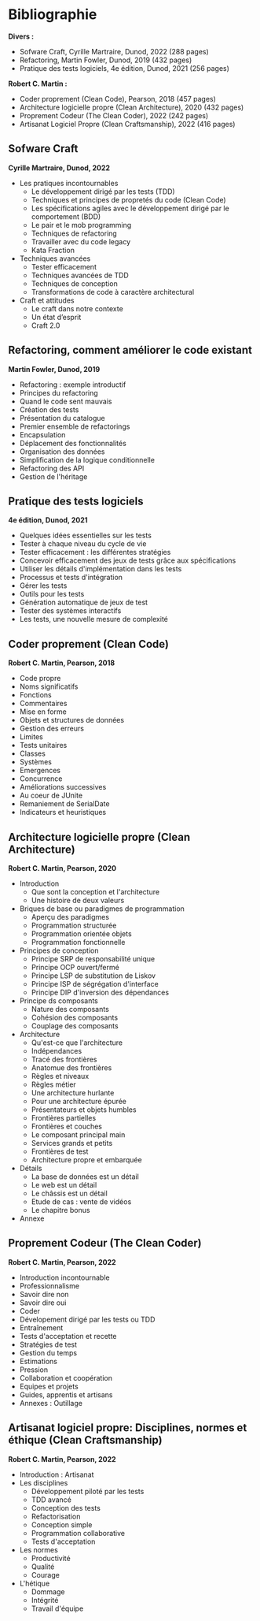 # Bibliographie

**Divers :**
- Sofware Craft, Cyrille Martraire, Dunod, 2022 (288 pages)
- Refactoring, Martin Fowler, Dunod, 2019 (432 pages)
- Pratique des tests logiciels, 4e édition, Dunod, 2021 (256 pages)

**Robert C. Martin :**
- Coder proprement (Clean Code), Pearson, 2018 (457 pages)
- Architecture logicielle propre (Clean Architecture), 2020 (432 pages)
- Proprement Codeur (The Clean Coder), 2022 (242 pages)
- Artisanat Logiciel Propre (Clean Craftsmanship), 2022 (416 pages)



## Sofware Craft
**Cyrille Martraire, Dunod, 2022**

-  Les pratiques incontournables
    - Le développement dirigé par les tests (TDD)
    - Techniques et principes de propretés du code (Clean Code)
    - Les spécifications agiles avec le développement dirigé par le comportement (BDD)
    - Le pair et le mob programming
    - Techniques de refactoring
    - Travailler avec du code legacy
    - Kata Fraction
- Techniques avancées
    - Tester efficacement
    - Techniques avancées de TDD
    - Techniques de conception
    - Transformations de code à caractère architectural
- Craft et attitudes
    - Le craft dans notre contexte
    - Un état d’esprit
    - Craft 2.0


## Refactoring, comment améliorer le code existant
**Martin Fowler, Dunod, 2019**

- Refactoring : exemple introductif
- Principes du refactoring
- Quand le code sent mauvais
- Création des tests
- Présentation du catalogue
- Premier ensemble de refactorings
- Encapsulation
- Déplacement des fonctionnalités
- Organisation des données
- Simplification de la logique conditionnelle
- Refactoring des API
- Gestion de l'héritage


## Pratique des tests logiciels
**4e édition, Dunod, 2021**

- Quelques idées essentielles sur les tests
- Tester à chaque niveau du cycle de vie
- Tester efficacement : les différentes stratégies
- Concevoir efficacement des jeux de tests grâce aux spécifications
- Utiliser les détails d'implémentation dans les tests
- Processus et tests d'intégration
- Gérer les tests
- Outils pour les tests
- Génération automatique de jeux de test
- Tester des systèmes interactifs
- Les tests, une nouvelle mesure de complexité


## Coder proprement (Clean Code)
**Robert C. Martin, Pearson, 2018**

- Code propre
- Noms significatifs
- Fonctions
- Commentaires
- Mise en forme
- Objets et structures de données
- Gestion des erreurs
- Limites
- Tests unitaires
- Classes
- Systèmes
- Emergences
- Concurrence
- Améliorations successives
- Au coeur de JUnite
- Remaniement de SerialDate
- Indicateurs et heuristiques


##  Architecture logicielle propre (Clean Architecture)
**Robert C. Martin, Pearson, 2020**

- Introduction
    - Que sont la conception et l'architecture
    - Une histoire de deux valeurs
- Briques de base ou paradigmes de programmation
    - Aperçu des paradigmes
    - Programmation structurée
    - Programmation orientée objets
    - Programmation fonctionnelle
- Principes de conception
    - Principe SRP de responsabilité unique
    - Principe OCP ouvert/fermé
    - Principe LSP de substitution de Liskov
    - Principe ISP de ségrégation d'interface
    - Principe DIP d'inversion des dépendances
- Principe ds composants
    - Nature des composants
    - Cohésion des composants
    - Couplage des composants
- Architecture
    - Qu'est-ce que l'architecture
    - Indépendances
    - Tracé des frontières
    - Anatomue des frontières
    - Règles et niveaux
    - Règles métier
    - Une architecture hurlante
    - Pour une architecture épurée
    - Présentateurs et objets humbles
    - Frontières partielles
    - Frontières et couches
    - Le composant principal main
    - Services grands et petits
    - Frontières de test
    - Architecture propre et embarquée
- Détails
    - La base de données est un détail
    - Le web est un détail
    - Le châssis est un détail
    - Etude de cas : vente de vidéos
    - Le chapitre bonus
- Annexe


## Proprement Codeur (The Clean Coder)
**Robert C. Martin, Pearson, 2022**

- Introduction incontournable
- Professionnalisme
- Savoir dire non
- Savoir dire oui
- Coder
- Dévelopement dirigé par les tests ou TDD
- Entraînement
- Tests d'acceptation et recette
- Stratégies de test
- Gestion du temps
- Estimations
- Pression
- Collaboration et coopération
- Equipes et projets
- Guides, apprentis et artisans
- Annexes : Outillage


## Artisanat logiciel propre: Disciplines, normes et éthique (Clean Craftsmanship)
**Robert C. Martin, Pearson, 2022**

- Introduction : Artisanat
- Les disciplines
    - Développement piloté par les tests
    - TDD avancé
    - Conception des tests
    - Refactorisation
    - Conception simple
    - Programmation collaborative
    - Tests d'acceptation
- Les normes
    - Productivité
    - Qualité
    - Courage
- L'hétique
    - Dommage
    - Intégrité
    - Travail d'équipe
